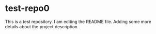 # test-repo0
This is a test repository.
I am editing the README file. Adding some more details about the project description.

